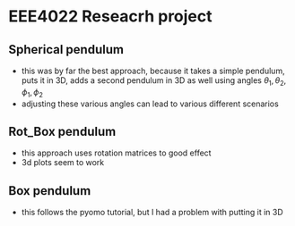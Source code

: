 # EEE4022 Reseacrh project

## Spherical pendulum
- this was by far the best approach, because it takes a simple pendulum, puts it in 3D, adds a second pendulum in 3D as well using angles $\theta_1, \theta_2, \phi_1, \phi_2$
- adjusting these various angles can lead to various different scenarios

## Rot_Box pendulum
- this approach uses rotation matrices to good effect
- 3d plots seem to work

## Box pendulum
- this follows the pyomo tutorial, but I had a problem with putting it in 3D